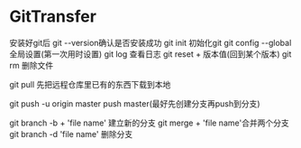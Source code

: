 # GitTransfer
安装好git后 git --version确认是否安装成功 
git init 初始化git 
git config --global全局设置(第一次用时设置) 
git log 查看日志 
git reset + 版本值(回到某个版本) 
git rm 删除文件

git pull 先把远程仓库里已有的东西下载到本地

git push -u origin master push master(最好先创建分支再push到分支)

git branch -b + 'file name' 建立新的分支 
git merge + 'file name'合并两个分支 
git branch -d 'file name' 删除分支
